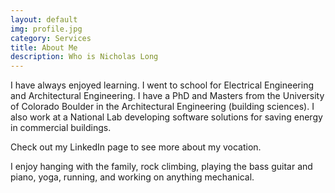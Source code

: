 ```yaml
---
layout: default
img: profile.jpg
category: Services
title: About Me
description: Who is Nicholas Long
---
```


I have always enjoyed learning. I went to school for Electrical Engineering and Architectural Engineering. I have a PhD and Masters from the University of Colorado Boulder in the Architectural Engineering (building sciences). I also work at a National Lab developing software solutions for saving energy in commercial buildings.

Check out my LinkedIn page to see more about my vocation.

I enjoy hanging with the family, rock climbing, playing the bass guitar and piano, yoga, running, and working on anything mechanical.
